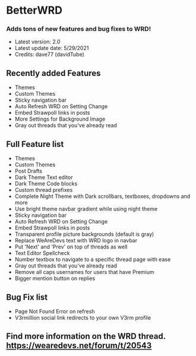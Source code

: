 # BetterWRD
### Adds tons of new features and bug fixes to WRD!
* Latest version: 2.0
* Latest update date: 5/29/2021
* Credits: dave77 (davidTube)

## Recently added Features
* Themes
* Custom Themes
* Sticky navigation bar
* Auto Refresh WRD on Setting Change
* Embed Strawpoll links in posts
* More Settings for Background Image
* Gray out threads that you've already read

## Full Feature list
* Themes
* Custom Themes
* Post Drafts
* Dark Theme Text editor
* Dark Theme Code blocks
* Custom thread prefixes
* Complete Night Theme with Dark scrollbars, textboxes, dropdowns and more
* Use bright theme navbar gradient while using night theme
* Sticky navigation bar
* Auto Refresh WRD on Setting Change
* Embed Strawpoll links in posts
* Transparent profile picture backgrounds (default is gray)
* Replace WeAreDevs text with WRD logo in navbar
* Put 'Next' and 'Prev' on top of threads as well
* Text Editor Spellcheck
* Number textbox to navigate to a specific thread page with ease
* Gray out threads that you've already read
* Remove all caps usernames for users that have Premium
* Bigger mention button on replies

## Bug Fix list
* Page Not Found Error on refresh
* V3rmillion social link redirects to your own V3rm profile

## Find more information on the WRD thread.  https://wearedevs.net/forum/t/20543
